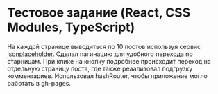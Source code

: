 # Тестовое задание (React, CSS Modules, TypeScript)

На каждой странице выводиться по 10 постов используя сервис [jsonplaceholder](https://jsonplaceholder.typicode.com/). 
Сделал пагинацию для удобного перехода по старницам.
При клике на кнопку подробнее происходит переход на отдельную страницу поста, где также реаализовал подгрузку комментариев.
Использовал hashRouter, чтобы приложение могло работать в gh-pages.